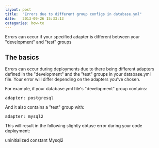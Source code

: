 ```yaml
---
layout: post
title:  "Errors due to different group configs in database.yml"
date:   2013-09-26 15:33:13
categories: how-to
---
```


<p class="lead">Errors can occur if your specified adapter is different between your "development" and "test" groups</p>

## The basics

Errors can occur during deployments due to there being different adapters defined in the "development" and the "test" groups in your database.yml file.
Your error will differ depending on the adapters you've chosen.

For example, if your database.yml file's "development" group contains:
<pre class="terminal-commands">adapter: postgresql</pre>

And it also contains a "test" group with:
<pre class="terminal-commands">adapter: mysql2</pre>

This will result in the following slightly obtuse error during your code deployment:
<div class="error">
uninitialized constant Mysql2
</div>